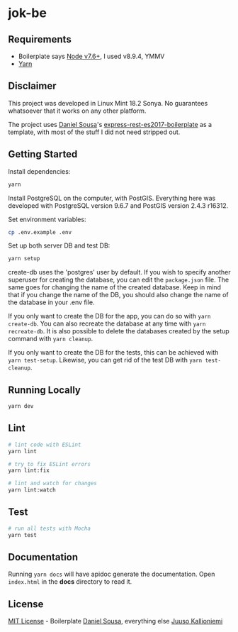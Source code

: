 # jok-be

## Requirements

 - Boilerplate says [Node v7.6+](https://nodejs.org/en/download/current/), I used v8.9.4, YMMV
 - [Yarn](https://yarnpkg.com/en/docs/install)

## Disclaimer

This project was developed in Linux Mint 18.2 Sonya. No guarantees whatsoever that it works on any other platform.

The project uses [Daniel Sousa](https://github.com/danielfsousa)'s
[express-rest-es2017-boilerplate](https://github.com/danielfsousa/express-rest-es2017-boilerplate) as a template,
with most of the stuff I did not need stripped out.

## Getting Started

Install dependencies:

```bash
yarn
```

Install PostgreSQL on the computer, with PostGIS.
Everything here was developed with PostgreSQL version 9.6.7 and PostGIS version 2.4.3 r16312.

Set environment variables:

```bash
cp .env.example .env
```

Set up both server DB and test DB:
```bash
yarn setup
```
create-db uses the 'postgres' user by default. 
If you wish to specify another superuser for creating the database, you can edit the `package.json` file.
The same goes for changing the name of the created database.
Keep in mind that if you change the name of the DB, you should also change the name of the database in
your .env file.

If you only want to create the DB for the app, you can do so with `yarn create-db`.
You can also recreate the database at any time with `yarn recreate-db`.
It is also possible to delete the databases created by the setup command with `yarn cleanup`.

If you only want to create the DB for the tests, this can be achieved with `yarn test-setup`.
Likewise, you can get rid of the test DB with `yarn test-cleanup`.

## Running Locally

```bash
yarn dev
```

## Lint

```bash
# lint code with ESLint
yarn lint

# try to fix ESLint errors
yarn lint:fix

# lint and watch for changes
yarn lint:watch
```

## Test

```bash
# run all tests with Mocha
yarn test
```

## Documentation

Running `yarn docs` will have apidoc generate the documentation.
Open `index.html` in the **docs** directory to read it.

## License

[MIT License](LICENSE) - Boilerplate [Daniel Sousa](https://github.com/danielfsousa),
everything else [Juuso Kallioniemi](https://github.com/jkallioniemi)
